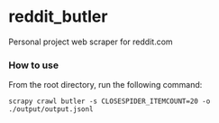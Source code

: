 # reddit_butler
Personal project web scraper for reddit.com

### How to use
From the root directory, run the following command:
```
scrapy crawl butler -s CLOSESPIDER_ITEMCOUNT=20 -o ./output/output.jsonl
```